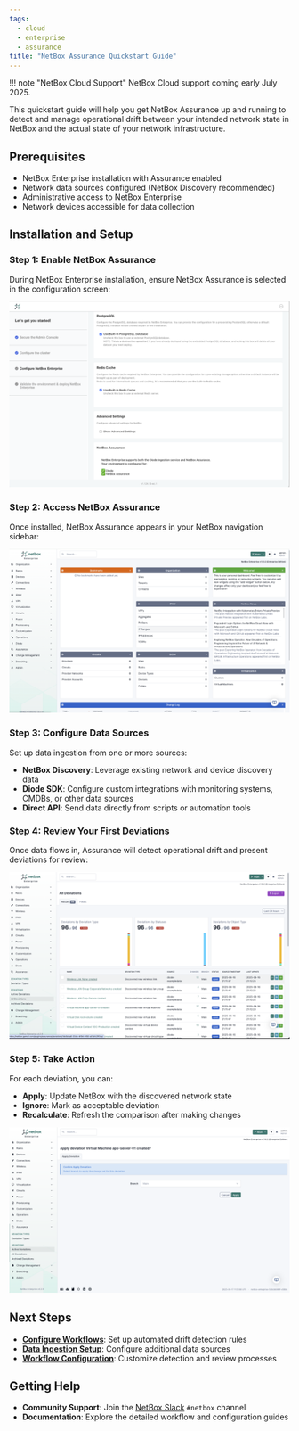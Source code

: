 ```yaml
---
tags:
  - cloud
  - enterprise
  - assurance
title: "NetBox Assurance Quickstart Guide"
---
```


!!! note "NetBox Cloud Support"
    NetBox Cloud support coming early July 2025.

This quickstart guide will help you get NetBox Assurance up and running to detect and manage operational drift between your intended network state in NetBox and the actual state of your network infrastructure.

## Prerequisites

- NetBox Enterprise installation with Assurance enabled
- Network data sources configured (NetBox Discovery recommended)
- Administrative access to NetBox Enterprise
- Network devices accessible for data collection

## Installation and Setup

### Step 1: Enable NetBox Assurance

During NetBox Enterprise installation, ensure NetBox Assurance is selected in the configuration screen:

![NetBox Enterprise Installation](images/assurance-console-install.png)

### Step 2: Access NetBox Assurance

Once installed, NetBox Assurance appears in your NetBox navigation sidebar:

![NetBox Assurance Interface](images/assurance-main-page.png)

### Step 3: Configure Data Sources

Set up data ingestion from one or more sources:

- **NetBox Discovery**: Leverage existing network and device discovery data
- **Diode SDK**: Configure custom integrations with monitoring systems, CMDBs, or other data sources
- **Direct API**: Send data directly from scripts or automation tools

### Step 4: Review Your First Deviations

Once data flows in, Assurance will detect operational drift and present deviations for review:

![Deviations Dashboard](images/Assurance_all_deviations.png)

### Step 5: Take Action

For each deviation, you can:
- **Apply**: Update NetBox with the discovered network state
- **Ignore**: Mark as acceptable deviation
- **Recalculate**: Refresh the comparison after making changes

![Apply Changes](images/assurance-detail-apply-confirm.png)

## Next Steps

- **[Configure Workflows](workflows/index.md)**: Set up automated drift detection rules
- **[Data Ingestion Setup](monitoring/index.md)**: Configure additional data sources
- **[Workflow Configuration](workflows/configuration.md)**: Customize detection and review processes

## Getting Help

- **Community Support**: Join the [NetBox Slack](https://netdev.chat/) `#netbox` channel
- **Documentation**: Explore the detailed workflow and configuration guides 